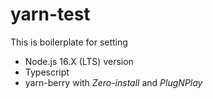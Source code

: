 # yarn-test
This is boilerplate for setting

- Node.js 16.X (LTS) version
- Typescript 
- yarn-berry with _Zero-install_ and _PlugNPlay_
